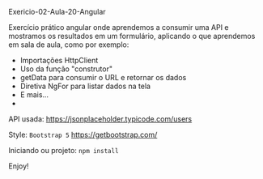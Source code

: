 Exericio-02-Aula-20-Angular

Exercício prático angular onde aprendemos a consumir uma API e mostramos os resultados em um formulário, aplicando o que aprendemos em sala de aula, como por exemplo:

* Importações HttpClient
* Uso da função "construtor"
* getData para consumir o URL e retornar os dados
* Diretiva NgFor para listar dados na tela
* E mais...
* 
API usada:
https://jsonplaceholder.typicode.com/users

Style:
`Bootstrap 5`
https://getbootstrap.com/

Iniciando ou projeto:
`npm install`

Enjoy!
